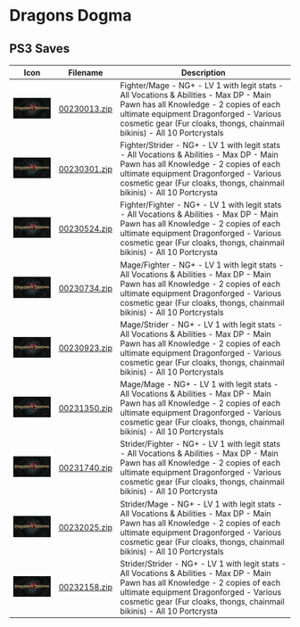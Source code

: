 # Dragons Dogma

## PS3 Saves

| Icon | Filename | Description |
|------|----------|-------------|
| ![Dragons Dogma](ICON0.PNG) | [00230013.zip](00230013.zip) | Fighter/Mage - NG+ - LV 1 with legit stats - All Vocations & Abilities - Max DP - Main Pawn has all Knowledge - 2 copies of each ultimate equipment Dragonforged - Various cosmetic gear (Fur cloaks, thongs, chainmail bikinis) - All 10 Portcrystals |
| ![Dragons Dogma](ICON0.PNG) | [00230301.zip](00230301.zip) | Fighter/Strider - NG+ - LV 1 with legit stats - All Vocations & Abilities - Max DP - Main Pawn has all Knowledge - 2 copies of each ultimate equipment Dragonforged - Various cosmetic gear (Fur cloaks, thongs, chainmail bikinis) - All 10 Portcrysta |
| ![Dragons Dogma](ICON0.PNG) | [00230524.zip](00230524.zip) | Fighter/Fighter - NG+ - LV 1 with legit stats - All Vocations & Abilities - Max DP - Main Pawn has all Knowledge - 2 copies of each ultimate equipment Dragonforged - Various cosmetic gear (Fur cloaks, thongs, chainmail bikinis) - All 10 Portcrysta |
| ![Dragons Dogma](ICON0.PNG) | [00230734.zip](00230734.zip) | Mage/Fighter - NG+ - LV 1 with legit stats - All Vocations & Abilities - Max DP - Main Pawn has all Knowledge - 2 copies of each ultimate equipment Dragonforged - Various cosmetic gear (Fur cloaks, thongs, chainmail bikinis) - All 10 Portcrystals |
| ![Dragons Dogma](ICON0.PNG) | [00230923.zip](00230923.zip) | Mage/Strider - NG+ - LV 1 with legit stats - All Vocations & Abilities - Max DP - Main Pawn has all Knowledge - 2 copies of each ultimate equipment Dragonforged - Various cosmetic gear (Fur cloaks, thongs, chainmail bikinis) - All 10 Portcrystals |
| ![Dragons Dogma](ICON0.PNG) | [00231350.zip](00231350.zip) | Mage/Mage - NG+ - LV 1 with legit stats - All Vocations & Abilities - Max DP - Main Pawn has all Knowledge - 2 copies of each ultimate equipment Dragonforged - Various cosmetic gear (Fur cloaks, thongs, chainmail bikinis) - All 10 Portcrystals |
| ![Dragons Dogma](ICON0.PNG) | [00231740.zip](00231740.zip) | Strider/Fighter - NG+ - LV 1 with legit stats - All Vocations & Abilities - Max DP - Main Pawn has all Knowledge - 2 copies of each ultimate equipment Dragonforged - Various cosmetic gear (Fur cloaks, thongs, chainmail bikinis) - All 10 Portcrysta |
| ![Dragons Dogma](ICON0.PNG) | [00232025.zip](00232025.zip) | Strider/Mage - NG+ - LV 1 with legit stats - All Vocations & Abilities - Max DP - Main Pawn has all Knowledge - 2 copies of each ultimate equipment Dragonforged - Various cosmetic gear (Fur cloaks, thongs, chainmail bikinis) - All 10 Portcrystals |
| ![Dragons Dogma](ICON0.PNG) | [00232158.zip](00232158.zip) | Strider/Strider - NG+ - LV 1 with legit stats - All Vocations & Abilities - Max DP - Main Pawn has all Knowledge - 2 copies of each ultimate equipment Dragonforged - Various cosmetic gear (Fur cloaks, thongs, chainmail bikinis) - All 10 Portcrysta |
